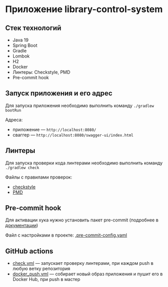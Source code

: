 # Приложение library-control-system

## Стек технологий
* Java 19
* Spring Boot
* Gradle
* Lombok
* H2
* Docker
* Линтеры: Checkstyle, PMD
* Pre-commit hook

## Запуск приложения и его адрес

Для запуска приложения необходимо выполнить команду `./gradlew bootRun`

Адреса:
* приложение — `http://localhost:8080/`
* сваггер — `http://localhost:8080/swagger-ui/index.html`

## Линтеры

Для запуска проверки кода линтерами необходимо выполнить команду `./gradlew check`

Файлы с правилами проверок:
* [checkstyle](https://github.com/wswerlu/library-control-system/blob/master/src/main/resources/checkstyle.xml)
* [PMD](https://github.com/wswerlu/library-control-system/blob/master/src/main/resources/pmdrules.xml)

## Pre-commit hook

Для активации хука нужно установить пакет pre-commit (подробнее в [документации](https://pre-commit.com/))

Файл с настройками в проекте: [.pre-commit-config.yaml](https://github.com/wswerlu/library-control-system/blob/master/.pre-commit-config.yaml)

## GitHub actions

* [check.yml](https://github.com/wswerlu/library-control-system/blob/master/.github/workflows/check.yml) — запускает проверку линтерами, при каждом push в любую ветку репозитория
* [docker_push.yml](https://github.com/wswerlu/library-control-system/blob/master/.github/workflows/docker_push.yml) — собирает новый образ приложения и пушит его в Docker Hub, при push в мастер